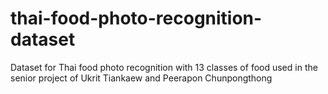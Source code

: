 # thai-food-photo-recognition-dataset
Dataset for Thai food photo recognition with 13 classes of food used in the senior project of Ukrit Tiankaew and Peerapon Chunpongthong
